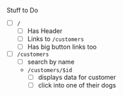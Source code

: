 Stuff to Do

- [ ] `/`
  - [ ] Has Header
  - [ ] Links to `/customers`
  - [ ] Has big button links too
- [ ] `/customers`
  - [ ] search by name
  - `/customers/$id`
    - [ ] displays data for customer
    - [ ] click into one of their dogs
